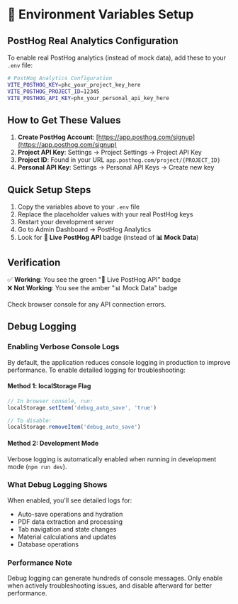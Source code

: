 # 🔧 Environment Variables Setup

## PostHog Real Analytics Configuration

To enable real PostHog analytics (instead of mock data), add these to your `.env` file:

```bash
# PostHog Analytics Configuration
VITE_POSTHOG_KEY=phc_your_project_key_here
VITE_POSTHOG_PROJECT_ID=12345
VITE_POSTHOG_API_KEY=phx_your_personal_api_key_here
```

## How to Get These Values

1. **Create PostHog Account**: [https://app.posthog.com/signup](https://app.posthog.com/signup)
2. **Project API Key**: Settings → Project Settings → Project API Key  
3. **Project ID**: Found in your URL `app.posthog.com/project/{PROJECT_ID}`
4. **Personal API Key**: Settings → Personal API Keys → Create new key

## Quick Setup Steps

1. Copy the variables above to your `.env` file
2. Replace the placeholder values with your real PostHog keys
3. Restart your development server
4. Go to Admin Dashboard → PostHog Analytics
5. Look for **🔗 Live PostHog API** badge (instead of **📊 Mock Data**)

## Verification

✅ **Working**: You see the green "🔗 Live PostHog API" badge  
❌ **Not Working**: You see the amber "📊 Mock Data" badge

Check browser console for any API connection errors.

## Debug Logging

### Enabling Verbose Console Logs

By default, the application reduces console logging in production to improve performance. To enable detailed logging for troubleshooting:

#### Method 1: localStorage Flag
```javascript
// In browser console, run:
localStorage.setItem('debug_auto_save', 'true')

// To disable:
localStorage.removeItem('debug_auto_save')
```

#### Method 2: Development Mode
Verbose logging is automatically enabled when running in development mode (`npm run dev`).

### What Debug Logging Shows

When enabled, you'll see detailed logs for:
- Auto-save operations and hydration
- PDF data extraction and processing  
- Tab navigation and state changes
- Material calculations and updates
- Database operations

### Performance Note

Debug logging can generate hundreds of console messages. Only enable when actively troubleshooting issues, and disable afterward for better performance. 